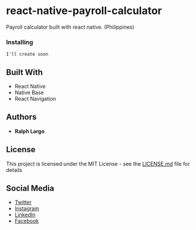# react-native-payroll-calculator

Payroll calculator built with react native.  (Philippines)

### Installing

```
I'll create soon
```

## Built With

* React Native
* Native Base
* React Navigation

## Authors

* **Ralph Largo**

## License

This project is licensed under the MIT License - see the [LICENSE.md](LICENSE.md) file for details

## Social Media

* [Twitter](www.twitter.com/devlargs)
* [Instagram](www.instagram.com/devlargs)
* [LinkedIn](www.linkedin.com/in/devlargs)
* [Facebook](www.facebook/devlargs)
